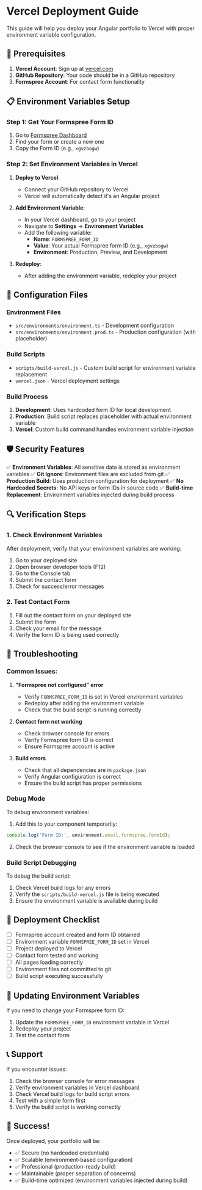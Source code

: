# Vercel Deployment Guide

This guide will help you deploy your Angular portfolio to Vercel with proper environment variable configuration.

## 🚀 Prerequisites

1. **Vercel Account**: Sign up at [vercel.com](https://vercel.com)
2. **GitHub Repository**: Your code should be in a GitHub repository
3. **Formspree Account**: For contact form functionality

## 📋 Environment Variables Setup

### Step 1: Get Your Formspree Form ID

1. Go to [Formspree Dashboard](https://formspree.io/forms)
2. Find your form or create a new one
3. Copy the Form ID (e.g., `xgvzbogw`)

### Step 2: Set Environment Variables in Vercel

1. **Deploy to Vercel**:
   - Connect your GitHub repository to Vercel
   - Vercel will automatically detect it's an Angular project

2. **Add Environment Variable**:
   - In your Vercel dashboard, go to your project
   - Navigate to **Settings** → **Environment Variables**
   - Add the following variable:
     - **Name**: `FORMSPREE_FORM_ID`
     - **Value**: Your actual Formspree form ID (e.g., `xgvzbogw`)
     - **Environment**: Production, Preview, and Development

3. **Redeploy**:
   - After adding the environment variable, redeploy your project

## 🔧 Configuration Files

### Environment Files
- `src/environments/environment.ts` - Development configuration
- `src/environments/environment.prod.ts` - Production configuration (with placeholder)

### Build Scripts
- `scripts/build-vercel.js` - Custom build script for environment variable replacement
- `vercel.json` - Vercel deployment settings

### Build Process
1. **Development**: Uses hardcoded form ID for local development
2. **Production**: Build script replaces placeholder with actual environment variable
3. **Vercel**: Custom build command handles environment variable injection

## 🛡️ Security Features

✅ **Environment Variables**: All sensitive data is stored as environment variables
✅ **Git Ignore**: Environment files are excluded from git
✅ **Production Build**: Uses production configuration for deployment
✅ **No Hardcoded Secrets**: No API keys or form IDs in source code
✅ **Build-time Replacement**: Environment variables injected during build process

## 🔍 Verification Steps

### 1. Check Environment Variables
After deployment, verify that your environment variables are working:

1. Go to your deployed site
2. Open browser developer tools (F12)
3. Go to the Console tab
4. Submit the contact form
5. Check for success/error messages

### 2. Test Contact Form
1. Fill out the contact form on your deployed site
2. Submit the form
3. Check your email for the message
4. Verify the form ID is being used correctly

## 🚨 Troubleshooting

### Common Issues:

1. **"Formspree not configured" error**
   - Verify `FORMSPREE_FORM_ID` is set in Vercel environment variables
   - Redeploy after adding the environment variable
   - Check that the build script is running correctly

2. **Contact form not working**
   - Check browser console for errors
   - Verify Formspree form ID is correct
   - Ensure Formspree account is active

3. **Build errors**
   - Check that all dependencies are in `package.json`
   - Verify Angular configuration is correct
   - Ensure the build script has proper permissions

### Debug Mode
To debug environment variables:

1. Add this to your component temporarily:
```typescript
console.log('Form ID:', environment.email.formspree.formId);
```

2. Check the browser console to see if the environment variable is loaded

### Build Script Debugging
To debug the build script:

1. Check Vercel build logs for any errors
2. Verify the `scripts/build-vercel.js` file is being executed
3. Ensure the environment variable is available during build

## 📝 Deployment Checklist

- [ ] Formspree account created and form ID obtained
- [ ] Environment variable `FORMSPREE_FORM_ID` set in Vercel
- [ ] Project deployed to Vercel
- [ ] Contact form tested and working
- [ ] All pages loading correctly
- [ ] Environment files not committed to git
- [ ] Build script executing successfully

## 🔄 Updating Environment Variables

If you need to change your Formspree form ID:

1. Update the `FORMSPREE_FORM_ID` environment variable in Vercel
2. Redeploy your project
3. Test the contact form

## 📞 Support

If you encounter issues:

1. Check the browser console for error messages
2. Verify environment variables in Vercel dashboard
3. Check Vercel build logs for build script errors
4. Test with a simple form first
5. Verify the build script is working correctly

## 🎉 Success!

Once deployed, your portfolio will be:
- ✅ Secure (no hardcoded credentials)
- ✅ Scalable (environment-based configuration)
- ✅ Professional (production-ready build)
- ✅ Maintainable (proper separation of concerns)
- ✅ Build-time optimized (environment variables injected during build)
